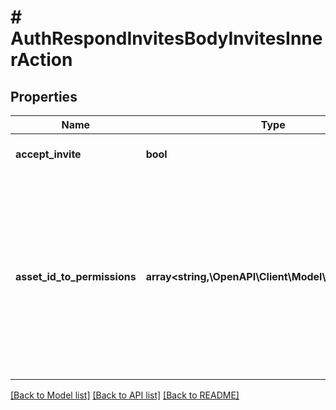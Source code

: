 # # AuthRespondInvitesBodyInvitesInnerAction

## Properties

Name | Type | Description | Notes
------------ | ------------- | ------------- | -------------
**accept_invite** | **bool** | Whether the invite/request is accepted. |
**asset_id_to_permissions** | **array<string,\OpenAPI\Client\Model\Permissions[]>** | An object mapping asset ids to lists of business permissions. This can be used to setting/requesting permissions on various assets. If accepting an invite or request, this object would be used to grant asset permissions to the member or partner. | [optional]

[[Back to Model list]](../../README.md#models) [[Back to API list]](../../README.md#endpoints) [[Back to README]](../../README.md)
